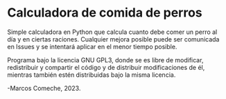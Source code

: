 # Calculadora de comida de perros
Simple calculadora en Python que calcula cuanto debe comer un perro al día y en ciertas raciones.
Cualquier mejora posible puede ser comunicada en Issues y se intentará aplicar en el menor tiempo posible.


Programa bajo la licencia GNU GPL3, donde se es libre de modificar, redistribuir y compartir el código y de distribuir modificaciones de él,
mientras también estén distribuidas bajo la misma licencia.


-Marcos Comeche, 2023.
